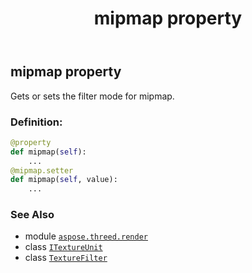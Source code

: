 ﻿---
title: mipmap property
second_title: Aspose.3D for Python via .NET API References
description: 
type: docs
weight: 70
url: /python-net/aspose.threed.render/itextureunit/mipmap/
is_root: false
---

## mipmap property


Gets or sets the filter mode for mipmap.
### Definition:
```python
@property
def mipmap(self):
    ...
@mipmap.setter
def mipmap(self, value):
    ...
```

### See Also
* module [`aspose.threed.render`](../../)
* class [`ITextureUnit`](/3d/python-net/aspose.threed.render/itextureunit)
* class [`TextureFilter`](/3d/python-net/aspose.threed.shading/texturefilter)
